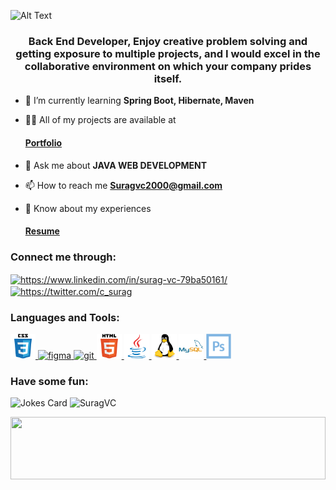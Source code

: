 ![Alt Text](https://i.im.ge/2022/08/19/OaGu0G.Black-Blue-Modern-Geometric-Technology-Youtube-Intro.gif )
<h3 align="center">Back End Developer, Enjoy creative problem solving and getting exposure to multiple projects, and I would excel in the collaborative environment on which your company prides itself.</h3>

- 🌱 I’m currently learning **Spring Boot, Hibernate, Maven**
- 👨‍💻 All of my projects are available at <a href="https://suragvc.netlify.app/" target="blank"><h4>Portfolio</h4></a> 
- 💬 Ask me about **JAVA WEB DEVELOPMENT**

- 📫 How to reach me **Suragvc2000@gmail.com**

- 📄 Know about my experiences <a href="https://drive.google.com/file/d/1bKaICClIZmoSH-e_RTr8uIZ5PA1qqOOq/view" target="blank"><h4>Resume</h4></a> 

<h3 align="left">Connect me through:</h3>
<a href="https://linkedin.com/in/https://www.linkedin.com/in/surag-vc-79ba50161/" target="blank"><img align="center" src="https://raw.githubusercontent.com/rahuldkjain/github-profile-readme-generator/master/src/images/icons/Social/linked-in-alt.svg" alt="https://www.linkedin.com/in/surag-vc-79ba50161/" height="30" width="40" /></a>
<a href="https://twitter.com/https://twitter.com/c_surag" target="blank"><img align="center" src="https://raw.githubusercontent.com/rahuldkjain/github-profile-readme-generator/master/src/images/icons/Social/twitter.svg" alt="https://twitter.com/c_surag" height="30" width="40" /></a>

<h3 align="left">Languages and Tools:</h3>
<p align="left"> <a href="https://www.w3schools.com/css/" target="_blank" rel="noreferrer"> <img src="https://raw.githubusercontent.com/devicons/devicon/master/icons/css3/css3-original-wordmark.svg" alt="css3" width="40" height="40"/> </a> <a href="https://www.figma.com/" target="_blank" rel="noreferrer"> <img src="https://www.vectorlogo.zone/logos/figma/figma-icon.svg" alt="figma" width="40" height="40"/> </a> <a href="https://git-scm.com/" target="_blank" rel="noreferrer"> <img src="https://www.vectorlogo.zone/logos/git-scm/git-scm-icon.svg" alt="git" width="40" height="40"/> </a> <a href="https://www.w3.org/html/" target="_blank" rel="noreferrer"> <img src="https://raw.githubusercontent.com/devicons/devicon/master/icons/html5/html5-original-wordmark.svg" alt="html5" width="40" height="40"/> </a> <a href="https://www.java.com" target="_blank" rel="noreferrer"> <img src="https://raw.githubusercontent.com/devicons/devicon/master/icons/java/java-original.svg" alt="java" width="40" height="40"/> </a> <a href="https://www.linux.org/" target="_blank" rel="noreferrer"> <img src="https://raw.githubusercontent.com/devicons/devicon/master/icons/linux/linux-original.svg" alt="linux" width="40" height="40"/> </a> <a href="https://www.mysql.com/" target="_blank" rel="noreferrer"> <img src="https://raw.githubusercontent.com/devicons/devicon/master/icons/mysql/mysql-original-wordmark.svg" alt="mysql" width="40" height="40"/> </a> <a href="https://www.photoshop.com/en" target="_blank" rel="noreferrer"> <img  src="https://raw.githubusercontent.com/devicons/devicon/master/icons/photoshop/photoshop-line.svg" alt="photoshop" width="40" height="40"/> </a> <a href="https://spring.io/" target="_blank" rel="noreferrer"> <imgsrc="https://www.vectorlogo.zone/logos/springio/springio-icon.svg" alt="spring" width="40" height="40"/> </a> </p>
<p>
<h3 align="left">Have some fun:</h3>
<img src="https://readme-jokes.vercel.app/api?theme=watermelon" alt="Jokes Card" />
<img src="https://github-readme-stats.vercel.app/api/top-langs?username=SuragVC&show_icons=true&locale=en&layout=compact&theme=radical" alt="SuragVC" />
</p>



<img src="https://raw.githubusercontent.com/matfantinel/matfantinel/master/waves.svg" width="100%" height="100">
